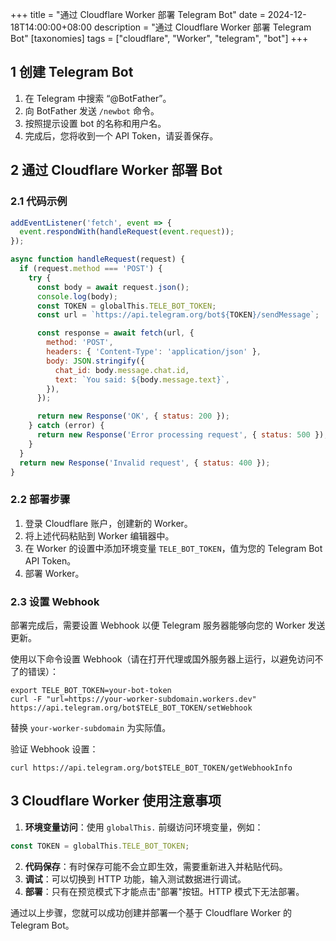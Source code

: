 +++
title = "通过 Cloudflare Worker 部署 Telegram Bot"
date = 2024-12-18T14:00:00+08:00
description = "通过 Cloudflare Worker 部署 Telegram Bot"
[taxonomies]
tags = ["cloudflare", "Worker", "telegram", "bot"]
+++

## 1 创建 Telegram Bot

1. 在 Telegram 中搜索 “@BotFather”。
2. 向 BotFather 发送 `/newbot` 命令。
3. 按照提示设置 bot 的名称和用户名。
4. 完成后，您将收到一个 API Token，请妥善保存。

## 2 通过 Cloudflare Worker 部署 Bot

### 2.1 代码示例

```js
addEventListener('fetch', event => {
  event.respondWith(handleRequest(event.request));
});

async function handleRequest(request) {
  if (request.method === 'POST') {
    try {
      const body = await request.json();
      console.log(body);
      const TOKEN = globalThis.TELE_BOT_TOKEN;
      const url = `https://api.telegram.org/bot${TOKEN}/sendMessage`;

      const response = await fetch(url, {
        method: 'POST',
        headers: { 'Content-Type': 'application/json' },
        body: JSON.stringify({
          chat_id: body.message.chat.id,
          text: `You said: ${body.message.text}`,
        }),
      });

      return new Response('OK', { status: 200 });
    } catch (error) {
      return new Response('Error processing request', { status: 500 });
    }
  }
  return new Response('Invalid request', { status: 400 });
}
```

### 2.2 部署步骤

1. 登录 Cloudflare 账户，创建新的 Worker。
2. 将上述代码粘贴到 Worker 编辑器中。
3. 在 Worker 的设置中添加环境变量 `TELE_BOT_TOKEN`，值为您的 Telegram Bot API Token。
4. 部署 Worker。

### 2.3 设置 Webhook

部署完成后，需要设置 Webhook 以便 Telegram 服务器能够向您的 Worker 发送更新。

使用以下命令设置 Webhook（请在打开代理或国外服务器上运行，以避免访问不了的错误）：

```shell
export TELE_BOT_TOKEN=your-bot-token
curl -F "url=https://your-worker-subdomain.workers.dev" https://api.telegram.org/bot$TELE_BOT_TOKEN/setWebhook
```

替换 `your-worker-subdomain` 为实际值。

验证 Webhook 设置：

```shell
curl https://api.telegram.org/bot$TELE_BOT_TOKEN/getWebhookInfo
```

## 3 Cloudflare Worker 使用注意事项

1. **环境变量访问**：使用 `globalThis.` 前缀访问环境变量，例如：

```js
const TOKEN = globalThis.TELE_BOT_TOKEN;
```

2. **代码保存**：有时保存可能不会立即生效，需要重新进入并粘贴代码。
3. **调试**：可以切换到 HTTP 功能，输入测试数据进行调试。
4. **部署**：只有在预览模式下才能点击"部署"按钮。HTTP 模式下无法部署。

通过以上步骤，您就可以成功创建并部署一个基于 Cloudflare Worker 的 Telegram Bot。

